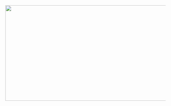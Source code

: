 <a href="https://www.gitanimals.org/en_US?utm_medium=image&utm_source=gangmin0716&utm_content=farm">
<img
  src="https://render.gitanimals.org/farms/gangmin0716"
  width="600"
  height="300"
/>
</a>
